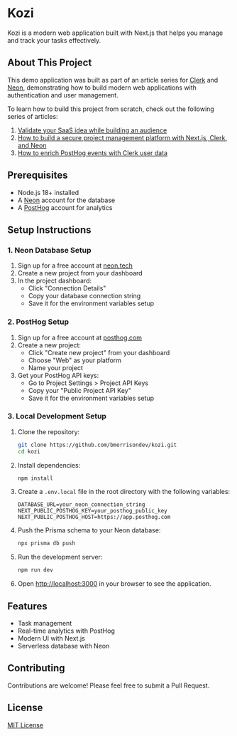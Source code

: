 # Kozi

Kozi is a modern web application built with Next.js that helps you manage and track your tasks effectively.

## About This Project

This demo application was built as part of an article series for [Clerk](https://go.clerk.com/T5JbotA) and [Neon](https://fyi.neon.tech/clerk), demonstrating how to build modern web applications with authentication and user management.

To learn how to build this project from scratch, check out the following series of articles:

1. [Validate your SaaS idea while building an audience](https://clerk.com/blog/validate-saas)
2. [How to build a secure project management platform with Next.js, Clerk, and Neon](https://clerk.com/blog/build-secure-project-management-nextjs)
3. [How to enrich PostHog events with Clerk user data](https://clerk.com/blog/posthog-events-with-clerk)

## Prerequisites

- Node.js 18+ installed
- A [Neon](https://neon.tech) account for the database
- A [PostHog](https://posthog.com) account for analytics

## Setup Instructions

### 1. Neon Database Setup

1. Sign up for a free account at [neon.tech](https://neon.tech)
2. Create a new project from your dashboard
3. In the project dashboard:
   - Click "Connection Details"
   - Copy your database connection string
   - Save it for the environment variables setup

### 2. PostHog Setup

1. Sign up for a free account at [posthog.com](https://posthog.com)
2. Create a new project:
   - Click "Create new project" from your dashboard
   - Choose "Web" as your platform
   - Name your project
3. Get your PostHog API keys:
   - Go to Project Settings > Project API Keys
   - Copy your "Public Project API Key"
   - Save it for the environment variables setup

### 3. Local Development Setup

1. Clone the repository:
   ```bash
   git clone https://github.com/bmorrisondev/kozi.git
   cd kozi
   ```

2. Install dependencies:
   ```bash
   npm install
   ```

3. Create a `.env.local` file in the root directory with the following variables:
   ```
   DATABASE_URL=your_neon_connection_string
   NEXT_PUBLIC_POSTHOG_KEY=your_posthog_public_key
   NEXT_PUBLIC_POSTHOG_HOST=https://app.posthog.com
   ```

4. Push the Prisma schema to your Neon database:
   ```bash
   npx prisma db push
   ```

5. Run the development server:
   ```bash
   npm run dev
   ```

6. Open [http://localhost:3000](http://localhost:3000) in your browser to see the application.

## Features

- Task management
- Real-time analytics with PostHog
- Modern UI with Next.js
- Serverless database with Neon

## Contributing

Contributions are welcome! Please feel free to submit a Pull Request.

## License

[MIT License](LICENSE)